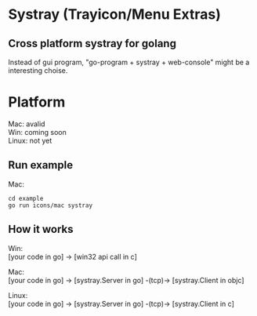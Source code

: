 Systray (Trayicon/Menu Extras)
=======


## Cross platform systray for golang

Instead of gui program, "go-program + systray + web-console" might be a interesting choise.


# Platform

Mac: avalid  
Win: coming soon  
Linux: not yet  


## Run example

Mac:
```
cd example
go run icons/mac systray
```

## How it works

Win:  
    [your code in go] -> [win32 api call in c]

Mac:  
    [your code in go] -> [systray.Server in go] -(tcp)-> [systray.Client in objc]

Linux:  
    [your code in go] -> [systray.Server in go] -(tcp)-> [systray.Client in c]


